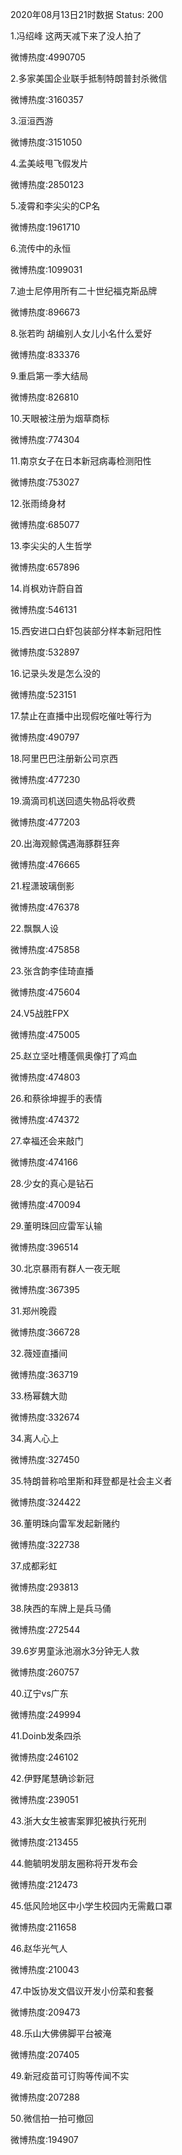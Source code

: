 2020年08月13日21时数据
Status: 200

1.冯绍峰 这两天减下来了没人拍了

微博热度:4990705

2.多家美国企业联手抵制特朗普封杀微信

微博热度:3160357

3.洹洹西游

微博热度:3151050

4.孟美岐甩飞假发片

微博热度:2850123

5.凌霄和李尖尖的CP名

微博热度:1961710

6.流传中的永恒

微博热度:1099031

7.迪士尼停用所有二十世纪福克斯品牌

微博热度:896673

8.张若昀 胡编别人女儿小名什么爱好

微博热度:833376

9.重启第一季大结局

微博热度:826810

10.天眼被注册为烟草商标

微博热度:774304

11.南京女子在日本新冠病毒检测阳性

微博热度:753027

12.张雨绮身材

微博热度:685077

13.李尖尖的人生哲学

微博热度:657896

14.肖枫劝许蔚自首

微博热度:546131

15.西安进口白虾包装部分样本新冠阳性

微博热度:532897

16.记录头发是怎么没的

微博热度:523151

17.禁止在直播中出现假吃催吐等行为

微博热度:490797

18.阿里巴巴注册新公司京西

微博热度:477230

19.滴滴司机送回遗失物品将收费

微博热度:477203

20.出海观鲸偶遇海豚群狂奔

微博热度:476665

21.程潇玻璃倒影

微博热度:476378

22.飘飘人设

微博热度:475858

23.张含韵李佳琦直播

微博热度:475604

24.V5战胜FPX

微博热度:475005

25.赵立坚吐槽蓬佩奥像打了鸡血

微博热度:474803

26.和蔡徐坤握手的表情

微博热度:474372

27.幸福还会来敲门

微博热度:474166

28.少女的真心是钻石

微博热度:470094

29.董明珠回应雷军认输

微博热度:396514

30.北京暴雨有群人一夜无眠

微博热度:367395

31.郑州晚霞

微博热度:366728

32.薇娅直播间

微博热度:363719

33.杨幂魏大勋

微博热度:332674

34.离人心上

微博热度:327450

35.特朗普称哈里斯和拜登都是社会主义者

微博热度:324422

36.董明珠向雷军发起新赌约

微博热度:322738

37.成都彩虹

微博热度:293813

38.陕西的车牌上是兵马俑

微博热度:272544

39.6岁男童泳池溺水3分钟无人救

微博热度:260757

40.辽宁vs广东

微博热度:249994

41.Doinb发条四杀

微博热度:246102

42.伊野尾慧确诊新冠

微博热度:239051

43.浙大女生被害案罪犯被执行死刑

微博热度:213455

44.鲍毓明发朋友圈称将开发布会

微博热度:212473

45.低风险地区中小学生校园内无需戴口罩

微博热度:211658

46.赵华光气人

微博热度:210043

47.中饭协发文倡议开发小份菜和套餐

微博热度:209473

48.乐山大佛佛脚平台被淹

微博热度:207405

49.新冠疫苗可订购等传闻不实

微博热度:207288

50.微信拍一拍可撤回

微博热度:194907

